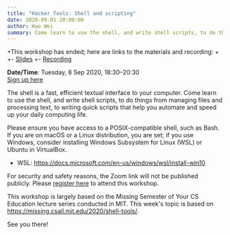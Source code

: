 ```yaml
---
title: "Hacker Tools: Shell and scripting"
date: 2020-09-01 20:00:00
author: Hao Wei
summary: Come learn to use the shell, and write shell scripts, to do things from managing files and processing text, to writing quick scripts that help you automate and speed up your daily computing life.
---
```


+This workshop has ended; here are links to the materials and recording:
+
+- [Slides](https://github.com/nushackers/hackertools-slides/releases/download/ht-2020-09-08/shell-scripting.pdf)
+- [Recording](https://www.youtube.com/watch?v=9WIDyN4q1NI)

**Date/Time**: Tuesday, 8 Sep 2020, 18:30&ndash;20:30<br />
[Sign up here][1]

The shell is a fast, efficient textual interface to your computer. Come learn to use the shell, and write shell scripts, to do things from managing files and processing text, to writing quick scripts that help you automate and speed up your daily computing life.

Please ensure you have access to a POSIX-compatible shell, such as Bash. If you are on macOS or a Linux distribution, you are set; if you use Windows, consider installing Windows Subsystem for Linux (WSL) or Ubuntu in VirtualBox.

- WSL: https://docs.microsoft.com/en-us/windows/wsl/install-win10

For security and safety reasons, the Zoom link will not be published publicly. Please [register here][1] to attend this workshop.

This workshop is largely based on the Missing Semester of Your CS Education lecture series conducted in MIT. This week's topic is based on https://missing.csail.mit.edu/2020/shell-tools/.

See you there!

[1]: https://docs.google.com/forms/d/e/1FAIpQLSeiHZa-H7wXt40b193nz9_-2XaNOsFVikVzr2VEkO94Z3F5Xg/viewform
